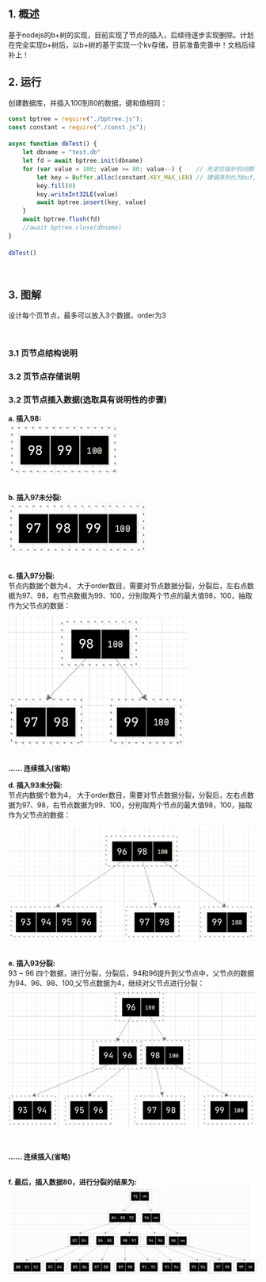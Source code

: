 ## 1. 概述 
基于nodejs的b+树的实现，目前实现了节点的插入，后续待逐步实现删除。计划在完全实现b+树后，以b+树的基于实现一个kv存储，目前准备完善中！文档后续补上！
</br>

## 2. 运行 
创建数据库，并插入100到80的数据，键和值相同：

```javascript
const bptree = require("./bptree.js");
const constant = require("./const.js");

async function dbTest() {
    let dbname = "test.db"
    let fd = await bptree.init(dbname)
    for (var value = 100; value >= 80; value--) {    // 先定位指针的问题
        let key = Buffer.alloc(constant.KEY_MAX_LEN) // 键值序列化为buf, 小端存储  
        key.fill(0)
        key.writeInt32LE(value)
        await bptree.insert(key, value)
    }
    await bptree.flush(fd)
    //await bptree.close(dbname)
}

dbTest()
```
</br>

## 3. 图解
设计每个页节点，最多可以放入3个数据，order为3  

</br>

### 3.1 页节点结构说明  

### 3.2 页节点存储说明   

### 3.2 页节点插入数据(选取具有说明性的步骤)  

**a. 插入98:**     
![98 图标](image/98.png)  
</br>

**b. 插入97未分裂:**     
![97 图标](image/97-pre.png)  
</br>

**c. 插入97分裂:**      
节点内数据个数为4， 大于order数目，需要对节点数据分裂，分裂后，左右点数据为97、98，右节点数据为99、100，分别取两个节点的最大值98，100，抽取作为父节点的数据：  

![97 图标](image/97.png)  
</br>

**...... 连续插入(省略)**
</br>

**d. 插入93未分裂:**       
节点内数据个数为4， 大于order数目，需要对节点数据分裂，分裂后，左右点数据为97、98，右节点数据为99、100，分别取两个节点的最大值98，100，抽取作为父节点的数据：  

![93-pre 图标](image/93-pre.png)  
</br>

**e. 插入93分裂:**   
93 ~ 96 四个数据，进行分裂，分裂后，94和96提升到父节点中，父节点的数据为94、96、98、100,父节点数据为4，继续对父节点进行分裂：  
![93 图标](image/93.png) 

</br>

**...... 连续插入(省略)**   
</br>

**f. 最后，插入数据80，进行分裂的结果为:**  
![80 图标](image/80.png)  

